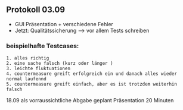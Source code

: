 ## Protokoll 03.09

* GUI Präsentation + verschiedene Fehler
* Jetzt: Qualitätssicherung --> vor allem Tests schreiben

### beispielhafte Testcases:
    1. alles richtig
    2. eine sache falsch (kurz oder länger )
    3. leichte fluktuationen
    4. countermeasure greift erfolgreich ein und danach alles wieder normal laufennd
    5. countermeasure greift einfach, aber es ist trotzdem weiterhin falsch

18.09 als vorraussichtliche Abgabe geplant
Präsentation 20 Minuten